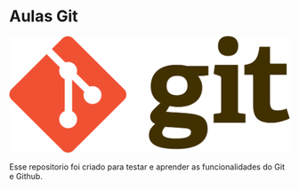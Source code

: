 # Aulas Git

![GIT](git.png)

Esse repositorio foi criado para testar e aprender as funcionalidades do Git e Github.
